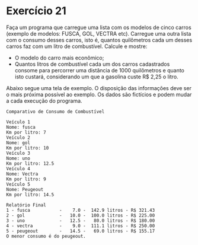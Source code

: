 # Exercício 21

Faça um programa que carregue uma lista com os modelos de cinco carros (exemplo de modelos: FUSCA, GOL, VECTRA etc). Carregue uma outra lista com o consumo desses carros, isto é, quantos quilômetros cada um desses carros faz com um litro de combustível. Calcule e mostre:

- O modelo do carro mais econômico;
- Quantos litros de combustível cada um dos carros cadastrados consome para percorrer uma distância de 1000 quilômetros e quanto isto custará, considerando um que a gasolina custe R$ 2,25 o litro.

Abaixo segue uma tela de exemplo. O disposição das informações deve ser o mais próxima possível ao exemplo. Os dados são fictícios e podem mudar a cada execução do programa.

```
Comparativo de Consumo de Combustível

Veículo 1
Nome: fusca
Km por litro: 7
Veículo 2
Nome: gol
Km por litro: 10
Veículo 3
Nome: uno
Km por litro: 12.5
Veículo 4
Nome: Vectra
Km por litro: 9
Veículo 5
Nome: Peugeout
Km por litro: 14.5

Relatório Final
1 - fusca           -    7.0 -  142.9 litros - R$ 321.43
2 - gol             -   10.0 -  100.0 litros - R$ 225.00
3 - uno             -   12.5 -   80.0 litros - R$ 180.00
4 - vectra          -    9.0 -  111.1 litros - R$ 250.00
5 - peugeout        -   14.5 -   69.0 litros - R$ 155.17
O menor consumo é do peugeout.
```
